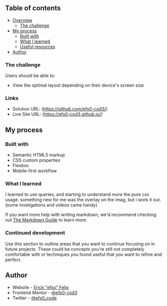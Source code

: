 ## Table of contents

- [Overview](#overview)
  - [The challenge](#the-challenge)
- [My process](#my-process)
  - [Built with](#built-with)
  - [What I learned](#what-i-learned)
  - [Useful resources](#useful-resources)
- [Author](#author)

### The challenge

Users should be able to:

- View the optimal layout depending on their device's screen size

### Links

- Solution URL: (https://github.com/efs0-cod3/)
- Live Site URL: (https://efs0-cod3.github.io/)

## My process

### Built with

- Semantic HTML5 markup
- CSS custom properties
- Flexbox
- Mobile-first workflow

### What I learned

I learned to use queries, and starting to understand more the pure css usage.
something new for me was the overlay on the imag, but i work it out. (some invetigations and videos came handy)

If you want more help with writing markdown, we'd recommend checking out [The Markdown Guide](https://www.markdownguide.org/) to learn more.


### Continued development

Use this section to outline areas that you want to continue focusing on in future projects. These could be concepts you're still not completely comfortable with or techniques you found useful that you want to refine and perfect.


## Author

- Website - [Erick "efso" Felix](https://github.com/efs0-cod3)
- Frontend Mentor - [@efs0-cod3](https://www.frontendmentor.io/profile/efs0-cod3)
- Twitter - [@efs0_code](https://www.twitter.com/efs0_code)
